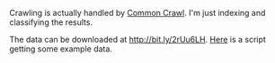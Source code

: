 Crawling is actually handled by [Common Crawl](http://bit.ly/2qYP3UY).
I'm just indexing and classifying the results.

The data can be downloaded at http://bit.ly/2rUu6LH.
[Here](http://bit.ly/2rU1eDA) is a script getting some example data.